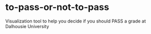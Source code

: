 # to-pass-or-not-to-pass
Visualization tool to help you decide if you should PASS a grade at Dalhousie University
